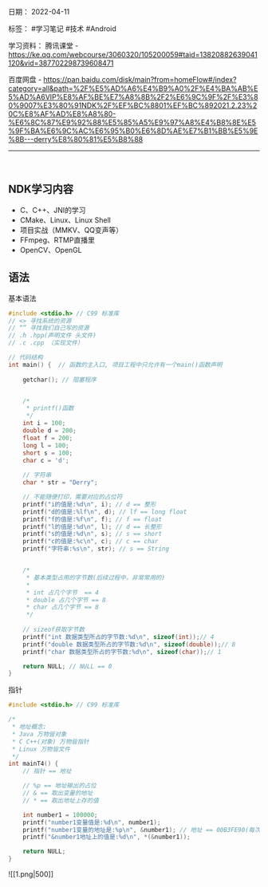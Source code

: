 日期： 2022-04-11

标签： #学习笔记 #技术 #Android 

学习资料： 
腾讯课堂 - https://ke.qq.com/webcourse/3060320/105200059#taid=13820882639041120&vid=387702298739608471

百度网盘 - https://pan.baidu.com/disk/main?from=homeFlow#/index?category=all&path=%2F%E5%AD%A6%E4%B9%A0%2F%E4%BA%AB%E5%AD%A6VIP%E8%AF%BE%E7%A8%8B%2F2%E6%9C%9F%2F%E3%80%9007%E3%80%91NDK%2F%EF%BC%8801%EF%BC%892021.2.23%20C%E8%AF%AD%E8%A8%80-%E6%8C%87%E9%92%88%E5%85%A5%E9%97%A8%E4%B8%8E%E5%9F%BA%E6%9C%AC%E6%95%B0%E6%8D%AE%E7%B1%BB%E5%9E%8B---derry%E8%80%81%E5%B8%88

---
<br>

## NDK学习内容
- C、C++、JNI的学习
- CMake、Linux、Linux Shell
- 项目实战（MMKV、QQ变声等）
- FFmpeg、RTMP直播里
- OpenCV、OpenGL


## 语法
基本语法
```c
#include <stdio.h> // C99 标准库
// <> 寻找系统的资源
// “” 寻找我们自己写的资源
// .h .hpp(声明文件 头文件)
// .c .cpp （实现文件）

// 代码结构
int main() {  // 函数的主入口, 项目工程中只允许有一个main()函数声明
    
    getchar(); // 阻塞程序


	/*
	 * printf()函数
	 */
	int i = 100;
    double d = 200;
    float f = 200;
    long l = 100;
    short s = 100;
    char c = 'd';
    
    // 字符串
    char * str = "Derry";

    // 不能随便打印，需要对应的占位符
    printf("i的值是:%d\n", i); // d == 整形
    printf("d的值是:%lf\n", d); // lf == long float
    printf("f的值是:%f\n", f); // f == float
    printf("l的值是:%d\n", l); // d == 长整形
    printf("s的值是:%d\n", s); // s == short
    printf("c的值是:%c\n", c); // c == char
    printf("字符串:%s\n", str); // s == String


	/*
     * 基本类型占用的字节数(后续过程中，非常常用的) 
     * 
     * int 占几个字节  == 4
     * double 占几个字节 == 8
     * char 占几个字节 == 8
     */
    
    // sizeof获取字节数
    printf("int 数据类型所占的字节数:%d\n", sizeof(int));// 4
    printf("double 数据类型所占的字节数:%d\n", sizeof(double));// 8
    printf("char 数据类型所占的字节数:%d\n", sizeof(char));// 1

    return NULL; // NULL == 0
}
```

指针
```c
#include <stdio.h> // C99 标准库

/*
 * 地址概念: 
 * Java 万物皆对象
 * C C++(对象) 万物皆指针
 * Linux 万物皆文件
 */
int mainT4() {
    // 指针 == 地址

    // %p == 地址输出的占位
    // & == 取出变量的地址
    // * == 取出地址上存的值

    int number1 = 100000;
    printf("number1变量值是:%d\n", number1);
    printf("number1变量的地址是:%p\n", &number1); // 地址 == 00B3FE90(每次运行都会变)
    printf("&number1地址上的值是:%d\n", *(&number1));

    return NULL;
}
```
![[1.png|500]]

